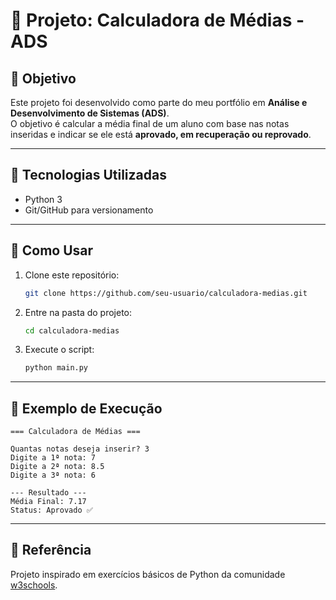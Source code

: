 # 📘 Projeto: Calculadora de Médias - ADS

## 🎯 Objetivo
Este projeto foi desenvolvido como parte do meu portfólio em **Análise e Desenvolvimento de Sistemas (ADS)**.  
O objetivo é calcular a média final de um aluno com base nas notas inseridas e indicar se ele está **aprovado, em recuperação ou reprovado**.

---

## 🔧 Tecnologias Utilizadas
- Python 3
- Git/GitHub para versionamento

---

## 🚀 Como Usar
1. Clone este repositório:
   ```bash
   git clone https://github.com/seu-usuario/calculadora-medias.git
   ```
2. Entre na pasta do projeto:
   ```bash
   cd calculadora-medias
   ```
3. Execute o script:
   ```bash
   python main.py
   ```

---

## 📌 Exemplo de Execução
```
=== Calculadora de Médias ===

Quantas notas deseja inserir? 3
Digite a 1ª nota: 7
Digite a 2ª nota: 8.5
Digite a 3ª nota: 6

--- Resultado ---
Média Final: 7.17
Status: Aprovado ✅
```

---

## 📖 Referência
Projeto inspirado em exercícios básicos de Python da comunidade [w3schools](https://www.w3schools.com/python/).
